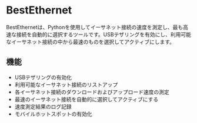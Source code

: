 # BestEthernet

BestEthernetは、Pythonを使用してイーサネット接続の速度を測定し、最も高速な接続を自動的に選択するツールです。USBテザリングを有効にし、利用可能なイーサネット接続の中から最速のものを選択してアクティブにします。

## 機能

- USBテザリングの有効化
- 利用可能なイーサネット接続のリストアップ
- 各イーサネット接続のダウンロードおよびアップロード速度の測定
- 最速のイーサネット接続を自動的に選択してアクティブにする
- 速度測定結果のログ記録
- モバイルホットスポットの有効化
